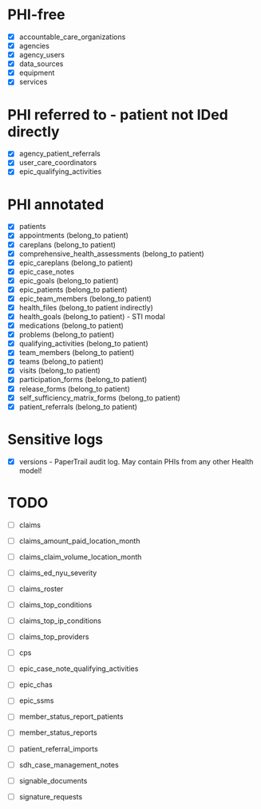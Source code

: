 # PHI-free
- [x] accountable_care_organizations
- [x] agencies
- [x] agency_users
- [x] data_sources
- [x] equipment
- [x] services

# PHI referred to - patient not IDed directly
- [x] agency_patient_referrals
- [x] user_care_coordinators
- [x] epic_qualifying_activities

# PHI annotated
- [x] patients
- [x] appointments (belong_to patient)
- [x] careplans (belong_to patient)
- [x] comprehensive_health_assessments (belong_to patient)
- [x] epic_careplans (belong_to patient)
- [x] epic_case_notes
- [x] epic_goals (belong_to patient)
- [x] epic_patients (belong_to patient)
- [x] epic_team_members (belong_to patient)
- [x] health_files (belong_to patient indirectly)
- [x] health_goals (belong_to patient) - STI modal
- [x] medications (belong_to patient)
- [x] problems (belong_to patient)
- [x] qualifying_activities (belong_to patient)
- [x] team_members (belong_to patient)
- [x] teams (belong_to patient)
- [x] visits (belong_to patient)
- [x] participation_forms (belong_to patient)
- [x] release_forms (belong_to patient)
- [x] self_sufficiency_matrix_forms (belong_to patient)
- [x] patient_referrals (belong_to patient)

# Sensitive logs
- [x] versions - PaperTrail audit log. May contain PHIs from any other Health model!


# TODO
- [ ] claims
- [ ] claims_amount_paid_location_month
- [ ] claims_claim_volume_location_month
- [ ] claims_ed_nyu_severity
- [ ] claims_roster
- [ ] claims_top_conditions
- [ ] claims_top_ip_conditions
- [ ] claims_top_providers
- [ ] cps

- [ ] epic_case_note_qualifying_activities
- [ ] epic_chas
- [ ] epic_ssms

- [ ] member_status_report_patients
- [ ] member_status_reports

- [ ] patient_referral_imports


- [ ] sdh_case_management_notes

- [ ] signable_documents
- [ ] signature_requests